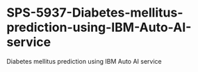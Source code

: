 # SPS-5937-Diabetes-mellitus-prediction-using-IBM-Auto-AI-service
Diabetes mellitus  prediction using IBM Auto AI service
